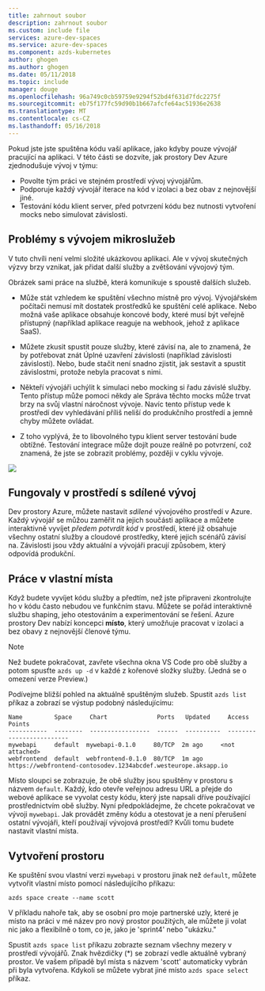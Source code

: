 ```yaml
---
title: zahrnout soubor
description: zahrnout soubor
ms.custom: include file
services: azure-dev-spaces
ms.service: azure-dev-spaces
ms.component: azds-kubernetes
author: ghogen
ms.author: ghogen
ms.date: 05/11/2018
ms.topic: include
manager: douge
ms.openlocfilehash: 96a749c0cb59759e9294f52bd4f631d7fdc2275f
ms.sourcegitcommit: eb75f177fc59d90b1b667afcfe64ac51936e2638
ms.translationtype: MT
ms.contentlocale: cs-CZ
ms.lasthandoff: 05/16/2018
---
```

Pokud jste jste spuštěna kódu vaší aplikace, jako kdyby pouze vývojář pracující na aplikaci. V této části se dozvíte, jak prostory Dev Azure zjednodušuje vývoj v týmu:
* Povolte tým práci ve stejném prostředí vývoj vývojářům.
* Podporuje každý vývojář iterace na kód v izolaci a bez obav z nejnovější jiné.
* Testování kódu klient server, před potvrzení kódu bez nutnosti vytvoření mocks nebo simulovat závislosti.

## <a name="challenges-with-developing-microservices"></a>Problémy s vývojem mikroslužeb
V tuto chvíli není velmi složité ukázkovou aplikaci. Ale v vývoj skutečných výzvy brzy vznikat, jak přidat další služby a zvětšování vývojový tým.

Obrázek sami práce na službě, která komunikuje s spoustě dalších služeb.

- Může stát vzhledem ke spuštění všechno místně pro vývoj. Vývojářském počítači nemusí mít dostatek prostředků ke spuštění celé aplikace. Nebo možná vaše aplikace obsahuje koncové body, které musí být veřejně přístupný (například aplikace reaguje na webhook, jehož z aplikace SaaS).

- Můžete zkusit spustit pouze služby, které závisí na, ale to znamená, že by potřebovat znát Úplné uzavření závislosti (například závislosti závislosti). Nebo, bude stačit není snadno zjistit, jak sestavit a spustit závislostmi, protože nebyla pracovat s nimi.
- Někteří vývojáři uchýlit k simulaci nebo mocking si řadu závislé služby. Tento přístup může pomoci někdy ale Správa těchto mocks může trvat brzy na svůj vlastní náročnost vývoje. Navíc tento přístup vede k prostředí dev vyhledávání příliš neliší do produkčního prostředí a jemně chyby můžete ovládat.
- Z toho vyplývá, že to libovolného typu klient server testování bude obtížné. Testování integrace může dojít pouze reálně po potvrzení, což znamená, že jste se zobrazit problémy, později v cyklu vývoje.

![](../media/common/microservices-challenges.png)


## <a name="work-in-a-shared-development-environment"></a>Fungovaly v prostředí s sdílené vývoj
Dev prostory Azure, můžete nastavit *sdílené* vývojového prostředí v Azure. Každý vývojář se můžou zaměřit na jejich součásti aplikace a můžete interaktivně vyvíjet *předem potvrdit kód* v prostředí, které již obsahuje všechny ostatní služby a cloudové prostředky, které jejich scénářů závisí na. Závislosti jsou vždy aktuální a vývojáři pracují způsobem, který odpovídá produkční.

## <a name="work-in-your-own-space"></a>Práce v vlastní místa
Když budete vyvíjet kódu služby a předtím, než jste připraveni zkontrolujte ho v kódu často nebudou ve funkčním stavu. Můžete se pořád interaktivně službu shaping, jeho otestováním a experimentování se řešení. Azure prostory Dev nabízí koncepci **místo**, který umožňuje pracovat v izolaci a bez obavy z nejnovější členové týmu.

> [!Note]
> Než budete pokračovat, zavřete všechna okna VS Code pro obě služby a potom spusťte `azds up -d` v každé z kořenové složky služby. (Jedná se o omezení verze Preview.)

Podívejme bližší pohled na aktuálně spuštěným služeb. Spustit `azds list` příkaz a zobrazí se výstup podobný následujícímu:

```
Name         Space     Chart              Ports   Updated     Access Points
-----------  --------  -----------------  ------  ----------  -------------------------
mywebapi     default  mywebapi-0.1.0     80/TCP  2m ago     <not attached>
webfrontend  default  webfrontend-0.1.0  80/TCP  1m ago     https://webfrontend-contosodev.1234abcdef.westeurope.aksapp.io
```

Místo sloupci se zobrazuje, že obě služby jsou spuštěny v prostoru s názvem `default`. Každý, kdo otevře veřejnou adresu URL a přejde do webové aplikace se vyvolat cesty kódu, který jste napsali dříve používající prostřednictvím obě služby. Nyní předpokládejme, že chcete pokračovat ve vývoji `mywebapi`. Jak provádět změny kódu a otestovat je a není přerušení ostatní vývojáři, kteří používají vývojová prostředí? Kvůli tomu budete nastavit vlastní místa.

## <a name="create-a-space"></a>Vytvoření prostoru
Ke spuštění svou vlastní verzi `mywebapi` v prostoru jinak než `default`, můžete vytvořit vlastní místo pomocí následujícího příkazu:

``` 
azds space create --name scott
```

V příkladu nahoře tak, aby se osobní pro moje partnerské uzly, které je místo na práci v mé název pro nový prostor použitých, ale můžete ji volat nic jako a flexibilně o tom, co je, jako je 'sprint4' nebo "ukázku."

Spustit `azds space list` příkazu zobrazte seznam všechny mezery v prostředí vývojářů. Znak hvězdičky (*) se zobrazí vedle aktuálně vybraný prostor. Ve vašem případě byl místa s názvem 'scott' automaticky vybrán při byla vytvořena. Kdykoli se můžete vybrat jiné místo `azds space select` příkaz.
